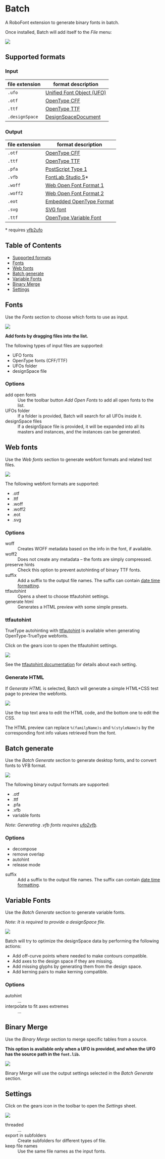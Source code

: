Batch
=====

A RoboFont extension to generate binary fonts in batch.

Once installed, Batch will add itself to the *File* menu:

![](imgs/batch-menu.png)


Supported formats
-----------------

### Input

| file extension | format description |
|-|-|
| `.ufo` | [Unified Font Object (UFO)][UFO] |
| `.otf` | [OpenType CFF][OpenType] | 
| `.ttf` | [OpenType TTF][TrueType] |
| `.designSpace` | [DesignSpaceDocument][designSpace] |

### Output

| file extension | format description |
|-|-|
| `.otf` | [OpenType CFF][OpenType] |
| `.ttf` | [OpenType TTF][TrueType] |
| `.pfa` | [PostScript Type 1][Type1] |
| `.vfb` | [FontLab Studio 5][vfb]* | 
| `.woff` | [Web Open Font Format 1][WOFF1] |
| `.woff2` | [Web Open Font Format 2][WOFF2] |
| `.eot` | [Embedded OpenType Format][EOT] |
| `.svg` | [SVG font] |
| `.ttf` | [OpenType Variable Font][OpenType] |

\* requires [vfb2ufo](#)

[UFO]: http://unifiedfontobject.org/
[OpenType]: http://docs.microsoft.com/en-us/typography/opentype/spec/
[TrueType]: http://developer.apple.com/fonts/TrueType-Reference-Manual/
[designSpace]: http://github.com/fonttools/fonttools/tree/master/Doc/source/designspaceLib
[Type1]: http://www.adobe.com/content/dam/acom/en/devnet/font/pdfs/T1_SPEC.pdf
[vfb]: http://www.fontlab.com/font-editor/fontlab-studio/
[vfb2ufo]: http://blog.fontlab.com/font-utility/vfb2ufo/
[WOFF1]: http://www.w3.org/TR/WOFF/
[WOFF2]: http://www.w3.org/TR/WOFF2/
[EOT]: http://www.w3.org/Submission/EOT/
[SVG font]: http://developer.mozilla.org/en-US/docs/Web/SVG/Tutorial/SVG_fonts
[RoboFont Mechanic]: #

Table of Contents
-----------------

- [Supported formats](#supported-formats)
- [Fonts](#fonts)
- [Web fonts](#web-fonts)
- [Batch generate](#batch-generate)
- [Variable Fonts](#variable-fonts)
- [Binary Merge](#binary-merge)
- [Settings](#settings)


Fonts
-----

Use the *Fonts* section to choose which fonts to use as input.

![](imgs/fonts.png)

**Add fonts by dragging files into the list.**

The following types of input files are supported:

- UFO fonts
- OpenType fonts (CFF/TTF)
- UFOs folder
- designSpace file

### Options

<dl>
  <dt>add open fonts</dt>
  <dd>Use the toolbar button <em>Add Open Fonts</em> to add all open fonts to the list.</dd>
  <dt>UFOs folder</dt>
  <dd>If a folder is provided, Batch will search for all UFOs inside it.</dd>
  <dt>designSpace files</dt>
  <dd>If a designSpace file is provided, it will be expanded into all its masters and instances, and the instances can be generated.</dd>
</dl>


Web fonts
---------

Use the *Web fonts* section to generate webfont formats and related test files.

![](imgs/web-fonts.png)

The following webfont formats are supported:

- .otf
- .ttf
- .woff
- .woff2
- .eot
- .svg

### Options

<dl>
  <dt>woff</dt>
  <dd>Creates WOFF metadata based on the info in the font, if available.</dd>
  <dt>woff2</dt>
  <dd>Does not create any metadata – the fonts are simply compressed.</dd>
  <dt>preserve hints</dt>
  <dd>Check this option to prevent autohinting of binary TTF fonts.</dd>
  <dt>suffix</dt>
  <dd>Add a suffix to the output file names. The suffix can contain <a href='http://docs.python.org/2/library/time.html#time.strftime'>date time formatting</a>.</dd>
  <dt>ttfautohint</dt>
  <dd>Opens a sheet to choose ttfautohint settings.</dd>
  <dt>generate html</dt>
  <dd>Generates a HTML preview with some simple presets.</dd>
</dl>

### ttfautohint

TrueType autohinting with [ttfautohint] is available when generating OpenType-TrueType webfonts.

Click on the gears icon to open the ttfautohint settings.

![](imgs/ttfautohint.png)

See the [ttfautohint documentation] for details about each setting.

[ttfautohint]: http://www.freetype.org/ttfautohint/
[ttfautohint documentation]: https://www.freetype.org/ttfautohint/doc/ttfautohint.html

### Generate HTML

If *Generate HTML*  is selected, Batch will generate a simple HTML+CSS test page to preview the webfonts.

![](imgs/html-preview.png)

Use the top text area to edit the HTML code, and the bottom one to edit the CSS.

The HTML preview can replace `%(familyName)s` and `%(styleName)s` by the corresponding font info values retrieved from the font.


Batch generate
--------------

Use the *Batch Generate* section to generate desktop fonts, and to convert fonts to VFB format.

![](imgs/batch-generate.png)

The following binary output formats are supported:

- .otf
- .ttf
- .pfa
- .vfb
- variable fonts

*Note: Generating .vfb fonts requires [ufo2vfb].*

[ufo2vfb]: http://blog.fontlab.com/font-utility/vfb2ufo/

### Options

* decompose
* remove overlap
* autohint
* release mode

<dl>
  <dt>suffix</dt>
  <dd>Add a suffix to the output file names. The suffix can contain <a href='http://docs.python.org/2/library/time.html#time.strftime'>date time formatting</a>.</dd>
</dl>


Variable Fonts
--------------

Use the *Batch Generate* section to generate variable fonts.

*Note: It is required to provide a designSpace file.*

![](imgs/variable-fonts.png)

Batch will try to optimize the designSpace data by performing the following actions:

* Add off-curve points where needed to make contours compatible.
* Add axes to the design space if they are missing.
* Add missing glyphs by generating them from the design space.
* Add kerning pairs to make kerning compatible.

### Options

<dl>
  <dt>autohint</dt>
  <dd>...</dd>
  <dt>interpolate to fit axes extremes</dt>
  <dd>...</dd>
</dl>


Binary Merge
------------

Use the *Binary Merge* section to merge specific tables from a source.

**This option is available only when a UFO is provided, and when the UFO has the source path in the `font.lib`.**

![](imgs/binary-merge.png)

Binary Merge will use the output settings selected in the *Batch Generate* section.


Settings
--------

Click on the gears icon in the toolbar to open the *Settings* sheet.

![](imgs/settings.png)

<dl>
  <dt>threaded</dt>
  <dd>...</dd>
  <dt>export in subfolders</dt>
  <dd>Create subfolders for different types of file.</dd>
  <dt>keep file names</dt>
  <dd>Use the same file names as the input fonts.</dd>
</dl>
